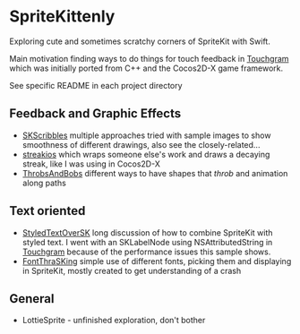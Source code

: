 # SpriteKittenly
Exploring cute and sometimes scratchy corners of SpriteKit with Swift.

Main motivation finding ways to do things for touch feedback in [Touchgram][tg] which was initially ported from C++ and the Cocos2D-X game framework.

See specific README in each project directory


## Feedback and Graphic Effects
* [SKScribbles](./SKScribbles/) multiple approaches tried with sample images to show smoothness of different drawings, also see the closely-related...
* [streakios](./streakios/) which wraps someone else's work and draws a decaying streak, like I was using in Cocos2D-X
* [ThrobsAndBobs](./ThrobsAndBobs/) different ways to have shapes that _throb_ and animation along paths

## Text oriented
* [StyledTextOverSK](./StyledTextOverSK/) long discussion of how to combine SpriteKit with styled text. I went with an SKLabelNode using NSAttributedString in [Touchgram](https://www.touchgram.com/) because of the  performance issues this sample shows.
* [FontThraSKing](./FontThraSKing/) simple use of different fonts, picking them and displaying in SpriteKit, mostly created to get understanding of a crash

## General
* LottieSprite - unfinished exploration, don't bother


[tg]: https://www.touchgram.com

